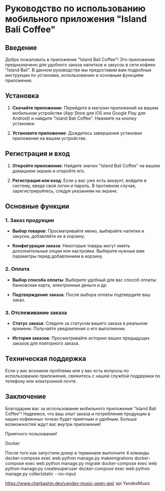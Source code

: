 # Руководство по использованию мобильного приложения "Island Bali Coffee"

## Введение

Добро пожаловать в приложение "Island Bali Coffee"! Это приложение предназначено для удобного заказа напитков и закусок в сети кофеен "Island Bali". В данном руководстве мы предоставим вам подробные инструкции по установке, использованию и основным функциям приложения.

## Установка

1. **Скачайте приложение**: Перейдите в магазин приложений на вашем мобильном устройстве (App Store для iOS или Google Play для Android) и найдите "Island Bali Coffee". Нажмите на кнопку установки.

2. **Установите приложение**: Дождитесь завершения установки приложения на вашем устройстве.

## Регистрация и вход

1. **Откройте приложение**: Найдите значок "Island Bali Coffee" на вашем домашнем экране и откройте его.

2. **Регистрация или вход**: Если у вас уже есть аккаунт, войдите в систему, введя свой логин и пароль. В противном случае, зарегистрируйтесь, следуя указаниям на экране.

## Основные функции

### 1. Заказ продукции

- **Выбор товаров**: Просматривайте меню, выбирайте напитки и закуски, добавляйте их в корзину.

- **Конфигурация заказа**: Некоторые товары могут иметь дополнительные опции или настройки. Выберите нужные вам параметры перед добавлением в корзину.

### 2. Оплата

- **Выбор способа оплаты**: Выберите удобный для вас способ оплаты: банковская карта, электронные деньги и др.

- **Подтверждение заказа**: После выбора оплаты подтвердите ваш заказ.

### 3. Отслеживание заказа

- **Статус заказа**: Следите за статусом вашего заказа в реальном времени. Получайте уведомления о его выполнении.

- **История заказов**: Просматривайте историю ваших предыдущих заказов для повторного заказа.

## Техническая поддержка

Если у вас возникли проблемы или у вас есть вопросы по использованию приложения, свяжитесь с нашей службой поддержки по телефону или электронной почте.

## Заключение

Благодарим вас за использование мобильного приложения "Island Bali Coffee"! Надеемся, что ваш опыт заказа и потребления продукции в наших кофеенных точках будет приятным и удобным. Больше возможностей ждут вас внутри приложения!

Приятного пользования!



Docker 

После того как запустили докер в терминале
выполните 4 команды
docker-compose exec web python manage.py makemigrations
docker-compose exec web python manage.py migrate
docker-compose exec web python manage.py createsuperuser
docker-compose exec web python manage.py collectstatic --no-input



https://www.cherkashin.dev/yandex-music-open-api/ api YandexMusic